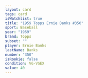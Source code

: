 ```yaml
---
layout: card
tags: card
isWatchlist: true
title: "1959 Topps Ernie Banks #350"
sport: Baseball
year: "1959"
brand: Topps
subset: ""
player: Ernie Banks
lastName: Banks
number: "350"
isRookie: false
condition: VG-VGEX
value: 40
---
```

